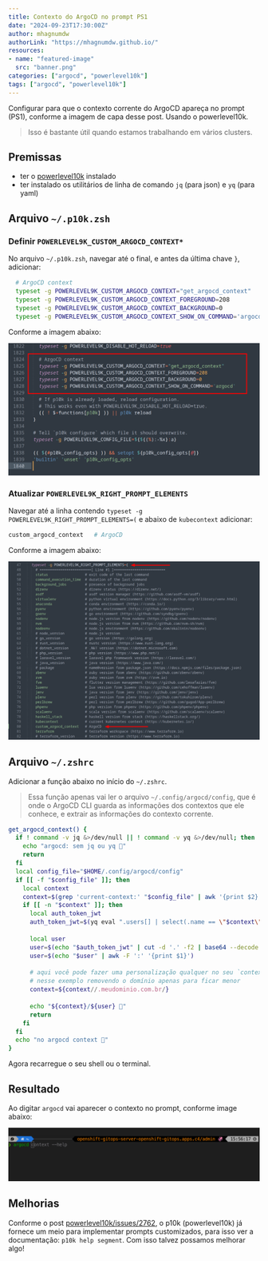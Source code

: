 ```yaml
---
title: Contexto do ArgoCD no prompt PS1
date: "2024-09-23T17:30:00Z"
author: mhagnumdw
authorLink: "https://mhagnumdw.github.io/"
resources:
- name: "featured-image"
  src: "banner.png"
categories: ["argocd", "powerlevel10k"]
tags: ["argocd", "powerlevel10k"]
---
```


Configurar para que o contexto corrente do ArgoCD apareça no prompt (PS1), conforme a imagem de capa desse post. Usando o powerlevel10k.

<!--more-->

> Isso é bastante útil quando estamos trabalhando em vários clusters.

## Premissas

- ter o [powerlevel10k](https://github.com/romkatv/powerlevel10k) instalado
- ter instalado os utilitários de linha de comando `jq` (para json) e `yq` (para yaml)

## Arquivo `~/.p10k.zsh`

### Definir `POWERLEVEL9K_CUSTOM_ARGOCD_CONTEXT*`

No arquivo `~/.p10k.zsh`, navegar até o final, e antes da última chave `}`, adicionar:

```bash
  # ArgoCD context
  typeset -g POWERLEVEL9K_CUSTOM_ARGOCD_CONTEXT="get_argocd_context"
  typeset -g POWERLEVEL9K_CUSTOM_ARGOCD_CONTEXT_FOREGROUND=208
  typeset -g POWERLEVEL9K_CUSTOM_ARGOCD_CONTEXT_BACKGROUND=0
  typeset -g POWERLEVEL9K_CUSTOM_ARGOCD_CONTEXT_SHOW_ON_COMMAND='argocd'
```

Conforme a imagem abaixo:

![p10k.zsh-1](p10k.zsh-1.png)

### Atualizar `POWERLEVEL9K_RIGHT_PROMPT_ELEMENTS`

Navegar até a linha contendo `typeset -g POWERLEVEL9K_RIGHT_PROMPT_ELEMENTS=(` e abaixo de `kubecontext` adicionar:

```bash
custom_argocd_context   # ArgoCD
```

Conforme a imagem abaixo:

![p10k.zsh-2](p10k.zsh-2.png)

## Arquivo `~/.zshrc`

Adicionar a função abaixo no início do `~/.zshrc`.

> Essa função apenas vai ler o arquivo `~/.config/argocd/config`, que é onde o ArgoCD CLI guarda as informações dos contextos que ele conhece, e extrair as informações do contexto corrente.

```bash
get_argocd_context() {
  if ! command -v jq &>/dev/null || ! command -v yq &>/dev/null; then
    echo "argocd: sem jq ou yq 🦑"
    return
  fi
  local config_file="$HOME/.config/argocd/config"
  if [[ -f "$config_file" ]]; then
    local context
    context=$(grep 'current-context:' "$config_file" | awk '{print $2}')
    if [[ -n "$context" ]]; then
      local auth_token_jwt
      auth_token_jwt=$(yq eval ".users[] | select(.name == \"$context\") | .auth-token" "$config_file")

      local user
      user=$(echo "$auth_token_jwt" | cut -d '.' -f2 | base64 --decode | jq -r '.sub')
      user=$(echo "$user" | awk -F ':' '{print $1}')

      # aqui você pode fazer uma personalização qualquer no seu `context`,
      # nesse exemplo removendo o domínio apenas para ficar menor
      context=${context//.meudominio.com.br/}

      echo "${context}/${user} 🦑"
      return
    fi
  fi
  echo "no argocd context 🦑"
}
```

Agora recarregue o seu shell ou o terminal.

## Resultado

Ao digitar `argocd` vai aparecer o contexto no prompt, conforme image abaixo:

![prompt](prompt.png)

## Melhorias

Conforme o post [powerlevel10k/issues/2762](https://github.com/romkatv/powerlevel10k/issues/2762#issuecomment-2368965278), o p10k (powerlevel10k) já fornece um meio para implementar prompts customizados, para isso ver a documentação: `p10k help segment`. Com isso talvez possamos melhorar algo!

